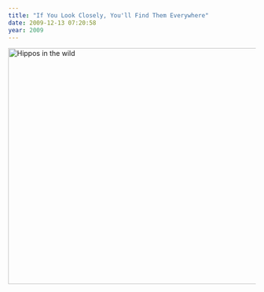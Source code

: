 ```yaml
---
title: "If You Look Closely, You'll Find Them Everywhere"
date: 2009-12-13 07:20:58
year: 2009
---
```

<img title="Hippos in the wild" src="{{site.github.url}}/files/2009/12/photo4greg.jpg" alt="Hippos in the wild" width="640" height="480" />
